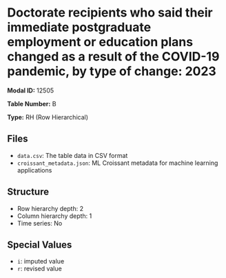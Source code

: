 # Doctorate recipients who said their immediate postgraduate employment or education plans changed as a result of the COVID-19 pandemic, by type of change: 2023

**Modal ID:** 12505

**Table Number:** B

**Type:** RH (Row Hierarchical)

## Files

- `data.csv`: The table data in CSV format
- `croissant_metadata.json`: ML Croissant metadata for machine learning applications

## Structure

- Row hierarchy depth: 2
- Column hierarchy depth: 1
- Time series: No

## Special Values

- `i`: imputed value
- `r`: revised value
